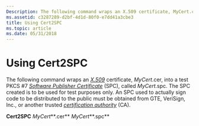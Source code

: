 ```yaml
---
Description: The following command wraps an X.509 certificate, MyCert.cer, into a test PKCS \#7 Software Publisher Certificate (SPC), called MyCert.spc.
ms.assetid: c3287289-d2bf-4d1d-80f0-e7dd41a3cbe3
title: Using Cert2SPC
ms.topic: article
ms.date: 05/31/2018
---
```


# Using Cert2SPC

The following command wraps an [*X.509*](../secgloss/x-gly.md) certificate, *MyCert*.cer, into a test PKCS \#7 [*Software Publisher Certificate*](../secgloss/s-gly.md) (SPC), called *MyCert*.spc. The SPC created is to be used for test purposes only. An SPC used to actually sign code to be distributed to the public must be obtained from GTE, VeriSign, Inc., or another trusted [*certification authority*](../secgloss/c-gly.md) (CA).

**Cert2SPC** *MyCert***.cer** *MyCert***.spc**

 

 